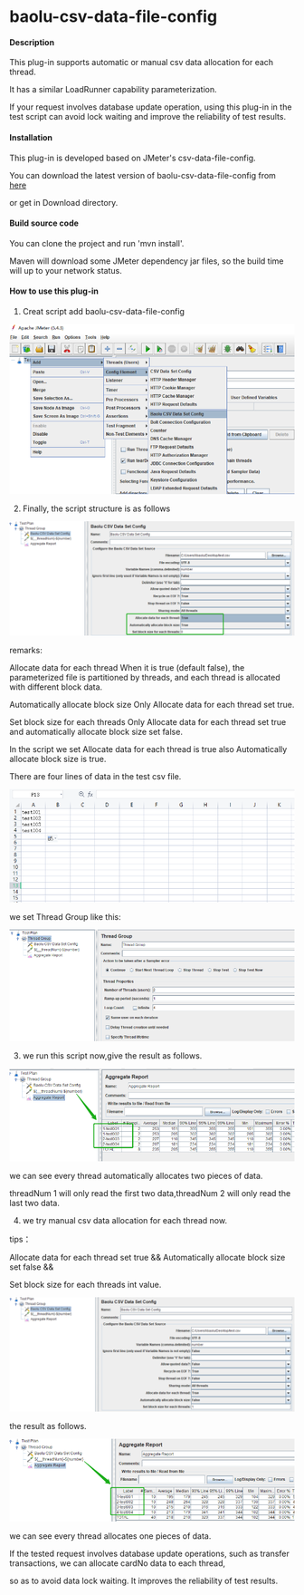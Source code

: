 # baolu-csv-data-file-config

#### Description
This plug-in supports automatic or manual csv data allocation for each thread.

It has a similar LoadRunner capability parameterization.

If your request involves database update operation, using this plug-in in the test script can avoid lock waiting and improve the reliability of test results.

#### Installation
This plug-in is developed based on JMeter's csv-data-file-config.

You can download the latest version of baolu-csv-data-file-config from [here](https://github.com/LeeBaul/baolu-csv-data-file-config/releases/)

or get in Download directory.

#### Build source code
You can clone the project and run 'mvn install'. 

Maven will download some JMeter dependency jar files, so the build time will up to your network status.

#### How to use this plug-in
1. Creat script add baolu-csv-data-file-config

![](src/main/resources/images/imge01.png)

2. Finally, the script structure is as follows

![](src/main/resources/images/imge02.png)

remarks:

Allocate data for each thread When it is true (default false), the parameterized file is partitioned by threads, and each thread is allocated with different block data.

Automatically allocate block size Only Allocate data for each thread set true.

Set block size for each threads Only Allocate data for each thread set true and automatically allocate block size set false.

In the script we set Allocate data for each thread is true also Automatically allocate block size is true.

There are four lines of data in the test csv file.

![](src/main/resources/images/imge03.png)

we set Thread Group like this:

![](src/main/resources/images/imge04.png)

3. we run this script now,give the result as follows.

![](src/main/resources/images/imge05.png)

we can see every thread automatically allocates two pieces of data. 

threadNum 1 will only read the first two data,threadNum 2 will only read the last two data.

4. we try manual csv data allocation for each thread now.

tips：

Allocate data for each thread set true && Automatically allocate block size set false && 

Set block size for each threads int value.

![](src/main/resources/images/imge06.png)

the result as follows.

![](src/main/resources/images/imge07.png)

we can see every thread allocates one pieces of data. 

If the tested request involves database update operations, such as transfer transactions, we can allocate cardNo data to each thread,

so as to avoid data lock waiting. It improves the reliability of test results.
